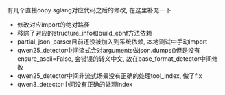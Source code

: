 有几个直接copy sglang对应代码之后的修改, 在这里补充一下

- 修改对应import的绝对路径
- 移除了对应的structure_info和build_ebnf方法依赖
- partial_json_parser目前还没被加入到系统依赖, 本地测试中手动import
- qwen25_detector中间流式会对arguments做json.dumps()但是没有ensure_ascii=False, 会错误的转义中文, 故在base_format_detector中间修改
- qwen25_detector中间非流式场景没有正确的处理tool_index, 做了fix
- qwen3_detector中间没有正确的处理index